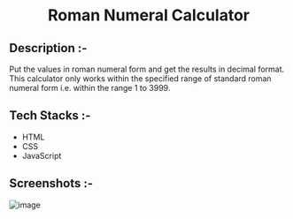 # <p align="center">Roman Numeral Calculator</p>

## Description :-

Put the values in roman numeral form and get the results in decimal format.
This calculator only works within the specified range of standard roman numeral form i.e. within the range 1 to 3999.

## Tech Stacks :-

- HTML
- CSS
- JavaScript

## Screenshots :-

![image](![image](https://github.com/sweta-singh28/CalcDiverse/assets/126580286/8eb6e672-e671-4040-b1b7-45354baa84aa)
)
